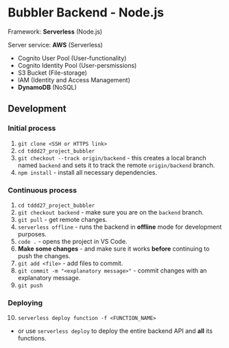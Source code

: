 # Bubbler Backend - Node.js
Framework: **Serverless** (Node.js)

Server service: **AWS** (Serverless)
   - Cognito User Pool (User-functionality)
   - Cognito Identity Pool (User-persmissions)
   - S3 Bucket (File-storage)
   - IAM (Identity and Access Management)
   - **DynamoDB** (NoSQL)

## Development

### Initial process
1. `git clone <SSH or HTTPS link>`
2. `cd tddd27_project_bubbler`
3. `git checkout --track origin/backend` - this creates a local branch named `backend` and sets it to track the remote `origin/backend` branch.
4. `npm install` - install all necessary dependencies.

### Continuous process
1. `cd tddd27_project_bubbler`
2. `git checkout backend` - make sure you are on the `backend` branch.
3. `git pull` - get remote changes.
4. `serverless offline` - runs the backend in **offline** mode for development purposes.
5. `code .` - opens the project in VS Code.
6. **Make some changes** - and make sure it works **before** continuing to push the changes.
7. `git add <file>` - add files to commit.
8. `git commit -m "<explanatory message>"` - commit changes with an explanatory message.
9. `git push`

### Deploying
10. `serverless deploy function -f <FUNCTION_NAME>`
   - or use `serverless deploy` to deploy the entire backend API and **all** its functions.   
